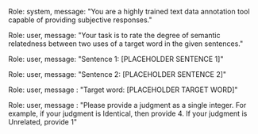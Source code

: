 Role: system, message: "You are a highly trained text data annotation tool capable of providing subjective responses."

Role: user, message: "Your task is to rate the degree of semantic relatedness between two uses of a target word in the given sentences."

Role: user, message: "Sentence 1: [PLACEHOLDER SENTENCE 1]"

Role: user, message: "Sentence 2:  [PLACEHOLDER SENTENCE 2]"

Role: user, message : "Target word: [PLACEHOLDER TARGET WORD]"

Role: user, message : "Please provide a judgment as a single integer. For example, if your judgment is Identical, then provide 4. If your judgment is Unrelated, provide 1"